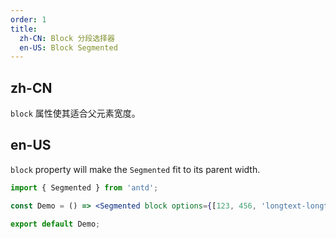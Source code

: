 ```yaml
---
order: 1
title:
  zh-CN: Block 分段选择器
  en-US: Block Segmented
---
```


## zh-CN

`block` 属性使其适合父元素宽度。

## en-US

`block` property will make the `Segmented` fit to its parent width.

```jsx
import { Segmented } from 'antd';

const Demo = () => <Segmented block options={[123, 456, 'longtext-longtext-longtext-longtext']} />;

export default Demo;
```
